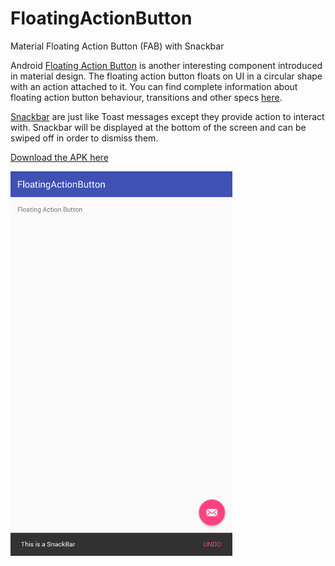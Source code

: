 # FloatingActionButton
Material Floating Action Button (FAB) with Snackbar


Android [Floating Action Button](http://developer.android.com/reference/android/support/design/widget/FloatingActionButton.html) is another interesting component introduced in material design. The floating action button floats on UI in a circular shape with an action attached to it. You can find complete information about floating action button behaviour, transitions and other specs [here](https://material.io/guidelines/).

[Snackbar](https://www.google.co.in/design/spec/components/snackbars-toasts.html) are just like Toast messages except they provide action to interact with. Snackbar will be displayed at the bottom of the screen and can be swiped off in order to dismiss them.

[Download the APK here](https://github.com/fridaysyckness/FloatingActionButton/raw/master/apk/com.example.floatingactionbutton.apk)

![screenshot](https://github.com/fridaysyckness/FloatingActionButton/blob/master/screenshot/screenshot.png)
